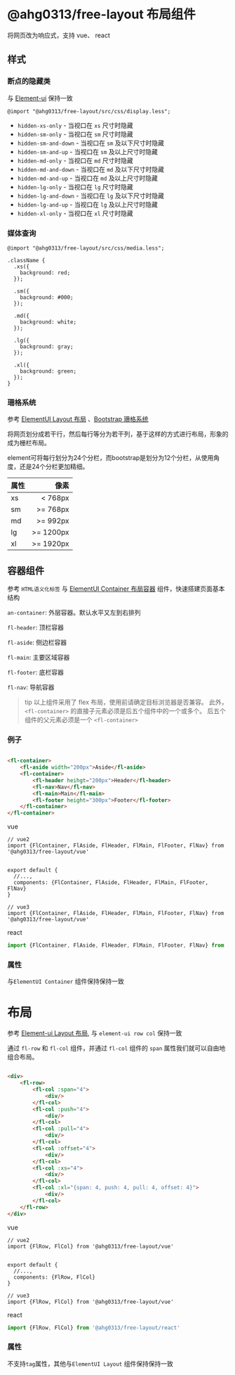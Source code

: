 # @ahg0313/free-layout 布局组件

将网页改为响应式，支持 vue、 react

## 样式
### 断点的隐藏类
与 [Element-ui](https://element-plus.org/zh-CN/component/layout.html#%E5%9F%BA%E4%BA%8E%E6%96%AD%E7%82%B9%E7%9A%84%E9%9A%90%E8%97%8F%E7%B1%BB) 保持一致
```
@import "@ahg0313/free-layout/src/css/display.less";
```

* `hidden-xs-only` - 当视口在 `xs` 尺寸时隐藏
* `hidden-sm-only` - 当视口在 `sm` 尺寸时隐藏
* `hidden-sm-and-down` - 当视口在 `sm` 及以下尺寸时隐藏
* `hidden-sm-and-up` - 当视口在 `sm` 及以上尺寸时隐藏
* `hidden-md-only` - 当视口在 `md` 尺寸时隐藏
* `hidden-md-and-down` - 当视口在 `md` 及以下尺寸时隐藏
* `hidden-md-and-up` - 当视口在 `md` 及以上尺寸时隐藏
* `hidden-lg-only` - 当视口在 `lg` 尺寸时隐藏
* `hidden-lg-and-down` - 当视口在 `lg` 及以下尺寸时隐藏
* `hidden-lg-and-up` - 当视口在 `lg` 及以上尺寸时隐藏
* `hidden-xl-only` - 当视口在 `xl` 尺寸时隐藏

### 媒体查询
```less
@import "@ahg0313/free-layout/src/css/media.less";

.className {
  .xs({
    background: red;
  });
  
  .sm({
    background: #000;
  });
  
  .md({
    background: white;
  });
  
  .lg({
    background: gray;
  });
  
  .xl({
    background: green;
  });
}
```

### 珊格系统

参考 [ElementUI Layout 布局](https://element-plus.org/zh-CN/component/layout.html)
、[Bootstrap 珊格系统](https://v4.bootcss.com/docs/layout/grid/)

将网页划分成若干行，然后每行等分为若干列，基于这样的方式进行布局，形象的成为栅栏布局。

element可将每行划分为24个分栏，而bootstrap是划分为12个分栏，从使用角度，还是24个分栏更加精细。

|属性|像素|
|:-|-:|
|xs|< 768px|
|sm|>= 768px|
|md|>= 992px|
|lg|>= 1200px|
|xl|>= 1920px|

## 容器组件

参考 `HTML语义化标签` 与 [ElementUI Container 布局容器](https://element-plus.org/zh-CN/component/container.html)
组件，快速搭建页面基本结构

`an-container`: 外层容器。默认水平又左到右排列

`fl-header`: 顶栏容器

`fl-aside`: 侧边栏容器

`fl-main`: 主要区域容器

`fl-footer`: 底栏容器

`fl-nav`: 导航容器

> tip
> 以上组件采用了 flex 布局，使用前请确定目标浏览器是否兼容。 此外， `<fl-container>` 的直接子元素必须是后五个组件中的一个或多个。
> 后五个组件的父元素必须是一个 `<fl-container>`

### 例子

[//]: # (![]&#40;container.png&#41;)

```html

<fl-container>
    <fl-aside width="200px">Aside</fl-aside>
    <fl-container>
        <fl-header heihgt="200px">Header</fl-header>
        <fl-nav>Nav</fl-nav>
        <fl-main>Main</fl-main>
        <fl-footer height="300px">Footer</fl-footer>
    </fl-container>
</fl-container>
```
vue
```vue
// vue2
import {FlContainer, FlAside, FlHeader, FlMain, FlFooter, FlNav} from '@ahg0313/free-layout/vue'


export default {
  //...,
  components: {FlContainer, FlAside, FlHeader, FlMain, FlFooter, FlNav}
}

// vue3
import {FlContainer, FlAside, FlHeader, FlMain, FlFooter, FlNav} from '@ahg0313/free-layout/vue'
```
react
```jsx
import {FlContainer, FlAside, FlHeader, FlMain, FlFooter, FlNav} from '@ahg0313/free-layout/react'
```

### 属性

与`ElementUI Container` 组件保持保持一致


# 布局
参考 [Element-ui Layout 布局](https://element-plus.org/zh-CN/component/layout.html), 与 `element-ui row col` 保持一致

通过 `fl-row` 和 `fl-col` 组件，并通过  `fl-col` 组件的 `span` 属性我们就可以自由地组合布局。

```html

<div>
    <fl-row>
        <fl-col :span="4">
            <div/>
        </fl-col>
        <fl-col :push="4">
            <div/>
        </fl-col>
        <fl-col :pull="4">
            <div/>
        </fl-col>
        <fl-col :offset="4">
            <div/>
        </fl-col>
        <fl-col :xs="4">
            <div/>
        </fl-col>
        <fl-col :xl="{span: 4, push: 4, pull: 4, offset: 4}">
            <div/>
        </fl-col>
    </fl-row>
</div>
```

vue
```vue
// vue2
import {FlRow, FlCol} from '@ahg0313/free-layout/vue'


export default {
  //...,
  components: {FlRow, FlCol}
}

// vue3
import {FlRow, FlCol} from '@ahg0313/free-layout/vue'
```
react
```jsx
import {FlRow, FlCol} from '@ahg0313/free-layout/react'
```


[//]: # (![]&#40;Layout.png&#41;)

### 属性

不支持`tag`属性，其他与`ElementUI Layout` 组件保持保持一致
